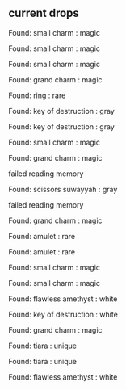 ## current drops

Found: small charm : magic
Found: small charm : magic
Found: small charm : magic
Found: grand charm : magic
Found: ring : rare
Found: key of destruction : gray
Found: key of destruction : gray
Found: small charm : magic
Found: grand charm : magic
failed reading memory
Found: scissors suwayyah : gray
failed reading memory
Found: grand charm : magic
Found: amulet : rare
Found: amulet : rare
Found: small charm : magic
Found: small charm : magic
Found: flawless amethyst : white
Found: key of destruction : white
Found: grand charm : magic
Found: tiara : unique
Found: tiara : unique
Found: flawless amethyst : white

